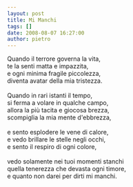 ```yaml
---
layout: post
title: Mi Manchi
tags: []
date: 2008-08-07 16:27:00
author: pietro
---
```

Quando il terrore governa la vita,<br/>te la senti matta e impazzita,<br/>e ogni minima fragile piccolezza,<br/>diventa avatar della mia tristezza.<br/><br/>Quando in rari istanti il tempo,<br/>si ferma a volare in qualche campo,<br/>allora la più tacita e giocosa brezza,<br/>scompiglia la mia mente d'ebbrezza,<br/><br/>e sento esplodere le vene di calore,<br/>e vedo brillare le stelle negli occhi,<br/>e sento il respiro di ogni colore,<br/><br/>vedo solamente nei tuoi momenti stanchi<br/>quella tenerezza che devasta ogni timore,<br/>e quanto non darei per dirti mi manchi.
